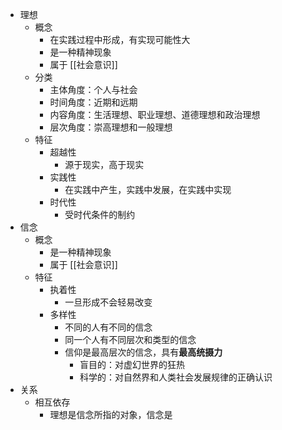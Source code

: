 - 理想
	- 概念
		- 在实践过程中形成，有实现可能性大
		- 是一种精神现象
		- 属于 [[社会意识]]
	- 分类
		- 主体角度：个人与社会
		- 时间角度：近期和远期
		- 内容角度：生活理想、职业理想、道德理想和政治理想
		- 层次角度：崇高理想和一般理想
	- 特征
		- 超越性
			- 源于现实，高于现实
		- 实践性
			- 在实践中产生，实践中发展，在实践中实现
		- 时代性
			- 受时代条件的制约
- 信念
	- 概念
		- 是一种精神现象
		- 属于 [[社会意识]]
	- 特征
		- 执着性
			- 一旦形成不会轻易改变
		- 多样性
			- 不同的人有不同的信念
			- 同一个人有不同层次和类型的信念
			- 信仰是最高层次的信念，具有**最高统摄力**
				- 盲目的：对虚幻世界的狂热
				- 科学的：对自然界和人类社会发展规律的正确认识
- 关系
	- 相互依存
		- 理想是信念所指的对象，信念是